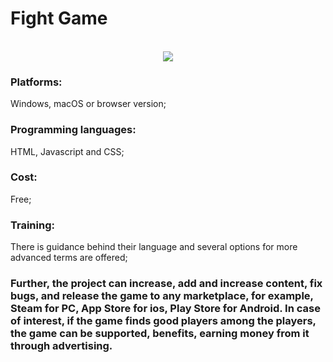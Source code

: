 # Fight Game
<br>
<div align="center"> 
<img src="https://repository-images.githubusercontent.com/195156493/50456880-77a4-11eb-9ff1-b7e15c23d2d2"/>
</div>

### Platforms: <br> 

Windows, macOS or browser version;

### Programming languages: <br> 

HTML, Javascript and CSS;

### Cost: <br> 

Free;

### Training: <br>

There is guidance behind their language and several options for more advanced terms are offered;

### Further, the project can increase, add and increase content, fix bugs, and release the game to any marketplace, for example, Steam for PC, App Store for ios, Play Store for Android. In case of interest, if the game finds good players among the players, the game can be supported, benefits, earning money from it through advertising.
